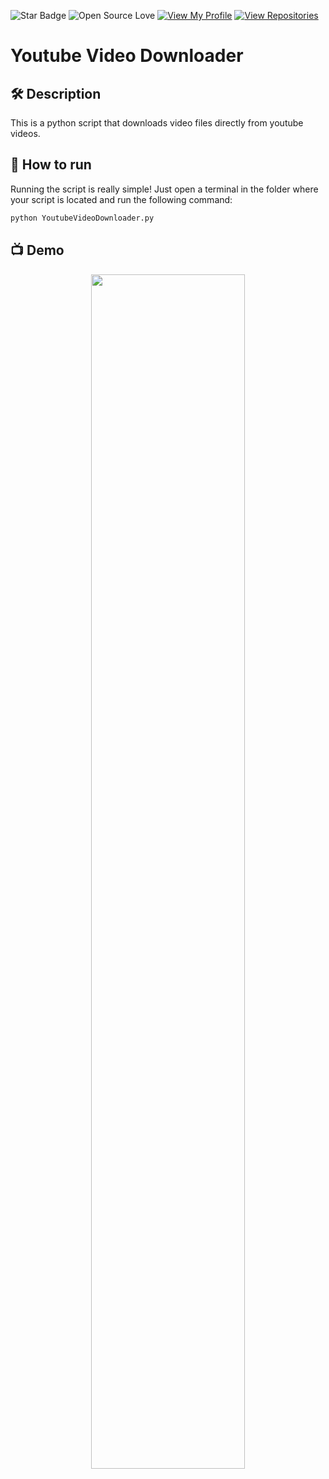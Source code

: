 ![Star Badge](https://img.shields.io/static/v1?label=%F0%9F%8C%9F&message=If%20Useful&style=style=flat&color=BC4E99)
![Open Source Love](https://badges.frapsoft.com/os/v1/open-source.svg?v=103)
[![View My Profile](https://img.shields.io/badge/View-My_Profile-green?logo=GitHub)](https://github.com/Memirdogan)
[![View Repositories](https://img.shields.io/badge/View-My_Repositories-blue?logo=GitHub)](https://github.com/Memirdogan?tab=repositories)

# Youtube Video Downloader

## 🛠️ Description

This is a python script that downloads video files directly from youtube videos.


## 🌟 How to run
Running the script is really simple! Just open a terminal in the folder where your script is located and run the following command:
```sh
python YoutubeVideoDownloader.py
```

## 📺 Demo
<p align="center">
<img src="https://github.com/Memirdogan/PythonEntranceApps/assets/66549233/5f658900-1b4c-4c93-b44b-b7460334c572" width=70% height=70%>

